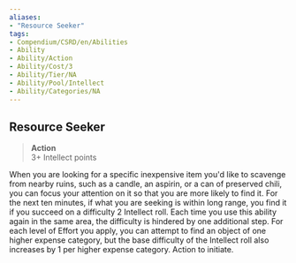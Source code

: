 ```yaml
---
aliases:
- "Resource Seeker"
tags:
- Compendium/CSRD/en/Abilities
- Ability
- Ability/Action
- Ability/Cost/3
- Ability/Tier/NA
- Ability/Pool/Intellect
- Ability/Categories/NA
---
```


  
## Resource Seeker  
>**Action**  
>3+ Intellect points
  
When you are looking for a specific inexpensive item you'd like to scavenge from nearby ruins, such as a candle, an aspirin, or a can of preserved chili, you can focus your attention on it so that you are more likely to find it. For the next ten minutes, if what you are seeking is within long range, you find it if you succeed on a difficulty 2 Intellect roll. Each time you use this ability again in the same area, the difficulty is hindered by one additional step. For each level of Effort you apply, you can attempt to find an object of one higher expense category, but the base difficulty of the Intellect roll also increases by 1 per higher expense category. Action to initiate.